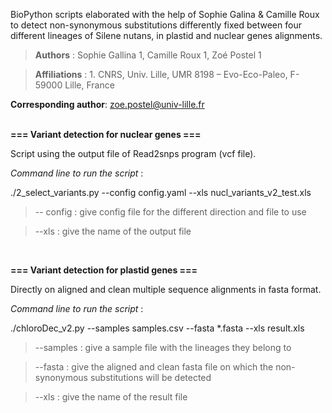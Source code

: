 BioPython scripts elaborated with the help of Sophie Galina &amp; Camille Roux to detect non-synonymous substitutions differently fixed between four different lineages of Silene nutans, in plastid and nuclear genes alignments. 

>**Authors** : Sophie Gallina 1, Camille Roux 1, Zoé Postel 1

>**Affiliations** :
    1. CNRS, Univ. Lille, UMR 8198 – Evo-Eco-Paleo, F-59000 Lille, France

**Corresponding author**: zoe.postel@univ-lille.fr<br />
&nbsp;
&nbsp;


**=== Variant detection for nuclear genes ===**

Script using the output file of Read2snps program (vcf file). 

_Command line to run the script_ : 

./2_select_variants.py --config config.yaml --xls nucl_variants_v2_test.xls

>-- config : give config file for the different direction and file to use

>--xls : give the name of the output file

&nbsp;
&nbsp;


**=== Variant detection for plastid genes ===**

Directly on aligned and clean multiple sequence alignments in fasta format. 

_Command line to run the script_ : 

./chloroDec_v2.py --samples samples.csv --fasta *.fasta --xls result.xls

>--samples : give a sample file with the lineages they belong to

>--fasta : give the aligned and clean fasta file on which the non-synonymous substitutions will be detected

>--xls : give the name of the result file
